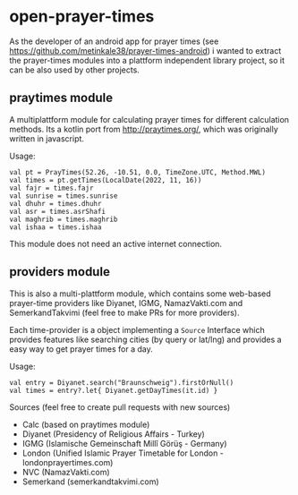 # open-prayer-times

As the developer of an android app for prayer times (see https://github.com/metinkale38/prayer-times-android) i wanted to extract the prayer-times modules into a plattform independent library project, so it can be also used by other projects.

## praytimes module

A multiplattform module for calculating prayer times for different calculation methods. Its a kotlin port from http://praytimes.org/, which was originally written in javascript. 

Usage:

    val pt = PrayTimes(52.26, -10.51, 0.0, TimeZone.UTC, Method.MWL)
    val times = pt.getTimes(LocalDate(2022, 11, 16))
    val fajr = times.fajr
    val sunrise = times.sunrise
    val dhuhr = times.dhuhr
    val asr = times.asrShafi 
    val maghrib = times.maghrib
    val ishaa = times.ishaa

This module does not need an active internet connection. 

## providers module

This is also a multi-plattform module, which contains some web-based prayer-time providers like Diyanet, IGMG, NamazVakti.com and SemerkandTakvimi (feel free to make PRs for more providers).

Each time-provider is a object implementing a `Source` Interface which provides features like searching cities (by query or lat/lng) and provides a easy way to get prayer times for a day.

Usage:

    val entry = Diyanet.search("Braunschweig").firstOrNull()
    val times = entry?.let{ Diyanet.getDayTimes(it.id) }

Sources (feel free to create pull requests with new sources)
 - Calc (based on praytimes module)
 - Diyanet (Presidency of Religious Affairs - Turkey)
 - IGMG (Islamische Gemeinschaft Millî Görüş - Germany)
 - London (Unified Islamic Prayer Timetable for London - londonprayertimes.com)
 - NVC (NamazVakti.com)
 - Semerkand (semerkandtakvimi.com)


